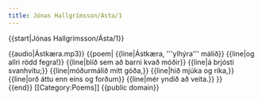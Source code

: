 ```yaml
---
title: Jónas Hallgrímsson/Ásta/1
---
```


{{start|Jónas Hallgrímsson/Ásta/1}}
<div data-translate="true" data-audio-file="Ástkæra.mp3">
{{audio|Ástkæra.mp3}}
{{poem|
{{line|Ástkæra, '''ylhýra''' málið}}
{{line|og allri rödd fegra!}}
{{line|blíð sem að barni kvað móðir}}
{{line|á brjósti svanhvítu;}}
{{line|móðurmálið mitt góða,}}
{{line|hið mjúka og ríka,}}
{{line|orð áttu enn eins og forðum}}
{{line|mér yndið að veita.}}
}}
</div>
{{end}}
<noinclude>
[[Category:Poems]]
</noinclude>
<noinclude>{{public domain}}</noinclude>